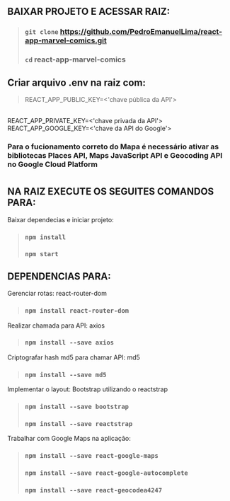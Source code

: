 ## BAIXAR PROJETO E ACESSAR RAIZ:

> ### `git clone` https://github.com/PedroEmanuelLima/react-app-marvel-comics.git
> ### `cd` react-app-marvel-comics

## Criar arquivo .env na raiz com:
> REACT_APP_PUBLIC_KEY=<'chave pública da API'>
<br/>
REACT_APP_PRIVATE_KEY=<'chave privada da API'>
<br />
REACT_APP_GOOGLE_KEY=<'chave da API do Google'>

### Para o fucionamento correto do Mapa é necessário ativar as bibliotecas Places API, Maps JavaScript API e Geocoding API no Google Cloud Platform
#
## NA RAIZ EXECUTE OS SEGUITES COMANDOS PARA:
Baixar dependecias e iniciar projeto:
> ### `npm install`
> ### `npm start`


## DEPENDENCIAS PARA:
Gerenciar rotas: react-router-dom
>### `npm install react-router-dom`
Realizar chamada para API: axios
>### `npm install --save axios`
Criptografar hash md5 para chamar API: md5
>### `npm install --save md5`
Implementar o layout: Bootstrap utilizando o reactstrap 
>### `npm install --save bootstrap`
>### `npm install --save reactstrap`
Trabalhar com Google Maps na aplicação:
> ### `npm install --save react-google-maps`
> ### `npm install --save react-google-autocomplete`
> ### `npm install --save react-geocodea4247`
